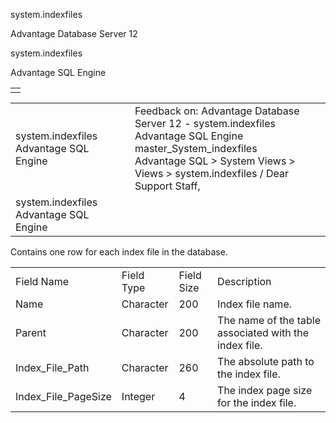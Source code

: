 system.indexfiles




Advantage Database Server 12  

system.indexfiles

Advantage SQL Engine

|  |
| --- |
|  |

|  |  |  |  |  |
| --- | --- | --- | --- | --- |
| system.indexfiles  Advantage SQL Engine |  |  | Feedback on: Advantage Database Server 12 - system.indexfiles Advantage SQL Engine master\_System\_indexfiles Advantage SQL > System Views > Views > system.indexfiles / Dear Support Staff, |  |
| system.indexfiles  Advantage SQL Engine |  |  |  |  |

Contains one row for each index file in the database.

|  |  |  |  |
| --- | --- | --- | --- |
| Field Name | Field Type | Field Size | Description |
| Name | Character | 200 | Index file name. |
| Parent | Character | 200 | The name of the table associated with the index file. |
| Index\_File\_Path | Character | 260 | The absolute path to the index file. |
| Index\_File\_PageSize | Integer | 4 | The index page size for the index file. |